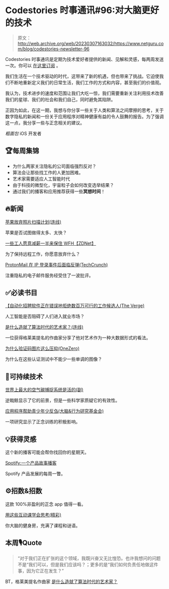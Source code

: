 # Codestories 时事通讯#96:对大脑更好的技术

> 原文：<http://web.archive.org/web/20230307163032/https://www.netguru.com/blog/codestories-newsletter-96>

 Codestories 时事通讯是定期为技术爱好者提供的新闻、见解和灵感，每两周发送一次。你可以 [在这里订阅](/web/20221201175814/https://www.netguru.com/newsletter/codestories-european-tech-newsletter) 。

我们生活在一个技术驱动的时代，这带来了新的机遇，但也带来了挑战。它迫使我们不断地重新定义我们的日常生活，我们工作的方式和内容，甚至我们的价值观。

我认为，技术进步的速度和范围让我们大吃一惊，我们需要重新关注利用技术改善我们的星球、我们的社会和我们自己，同时避免其陷阱。

正因为如此，在这一期，我想与你分享一些关于人类和算法之间摩擦的思考，关于数字隐私的新闻和一份关于应用程序对精神健康有益的令人鼓舞的报告。为了强调这一点，我分享一些与正念相关的建议。

*粗面包* iOS 开发者

## 🏆每周集锦

*   为什么两家关注隐私的公司面临强烈反对？
*   算法会让那些找工作的人更加困难。
*   艺术家需要适应人工智能时代
*   由于科技的微型化，宇宙粒子会如何改变选举结果？
*   通过我们的播客和应用推荐获得一些**冥想时间**！

## 🔥新闻

[苹果放弃照片扫描计划(连线)](http://web.archive.org/web/20221201175814/https://www.wired.com/story/apple-icloud-photo-scan-csam-pause-backlash/)

苹果是否试图做得太多、太快？

[一些工人愿意减薪一半来保住 WFH【ZDNet】](http://web.archive.org/web/20221201175814/https://www.zdnet.com/article/go-back-to-the-office-some-employees-would-rather-give-up-half-their-salary/)

为了保持远程工作，你愿意放弃什么？

[ProtonMail 在 IP 登录事件后面临反弹(TechCrunch)](http://web.archive.org/web/20221201175814/https://techcrunch.com/2021/09/06/protonmail-logged-ip-address-of-french-activist-after-order-by-swiss-authorities/)

注重隐私的电子邮件服务经受住了一波批评。

## ✅必读书目

[【自动化招聘软件正在错误地拒绝数百万可行的工作候选人(The Verge)](http://web.archive.org/web/20221201175814/https://www.theverge.com/2021/9/6/22659225/automated-hiring-software-rejecting-viable-candidates-harvard-business-school)

人工智能是否阻碍了人们进入就业市场？

[是什么造就了算法时代的艺术家？(连线)](http://web.archive.org/web/20221201175814/https://www.wired.com/story/what-makes-an-artist-in-the-age-of-algorithms/)

一位获得格莱美提名的作曲家分享了他对艺术作为一种大数据形式的看法。

[为什么验证码图片这么压抑(OneZero)](http://web.archive.org/web/20221201175814/https://onezero.medium.com/why-captcha-pictures-are-so-unbearably-depressing-20679b8cf84a)

为什么在这些认证测试中不能少一些单调的图像？

## 🌱可持续技术

[世界上最大的空气碳捕捉系统是活的(副)](http://web.archive.org/web/20221201175814/https://www.vice.com/en/article/bvz45a/worlds-largest-direct-air-carbon-capture-system-goes-online)

逆戟鲸显示了它的前景，但是一些科学家质疑它的有效性。

[应用程序帮助青少年少反刍(大脑&行为研究基金会)](http://web.archive.org/web/20221201175814/https://www.bbrfoundation.org/content/study-phone-based-mindfulness-app-helped-young-teens-ruminate-less)

一项研究显示了正念训练的积极影响。

## 💡获得灵感

这个新的播客可能会帮你找回你的星期天。

[Spotify:一个产品故事播客](http://web.archive.org/web/20221201175814/https://open.spotify.com/show/3L9tzrt0CthF6hNkxYIeSB?si=c3lPXi3-TZOqxRPeWIv_Gg&dl_branch=1&nd=1)

Spotify 产品发展的每周一瞥。

## ⚙招数&招数 

[](http://web.archive.org/web/20221201175814/https://www.smilingmind.com.au/)

这款 100%非盈利的正念 app 值得一看。

[用这些互动课学会思考(精彩)](http://web.archive.org/web/20221201175814/https://brilliant.org/)

你大脑的健身房，充满了课程和谜语。

## 本周🎙️Quote

> “对于我们正在扩张的这个领域，我既兴奋又无比惶恐。也许我想问的问题不是“我们可以，但是我们应该吗？；更多的是“我们如何负责任地做这件事，因为它正在发生？”

BT，格莱美提名作曲家 [是什么造就了算法时代的艺术家？](http://web.archive.org/web/20221201175814/https://www.wired.com/story/what-makes-an-artist-in-the-age-of-algorithms/)